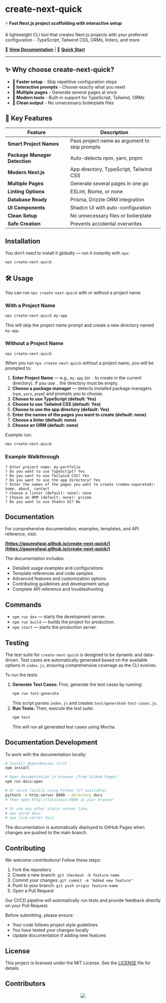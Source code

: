 # create-next-quick

⚡ **Fast Next.js project scaffolding with interactive setup**

A lightweight CLI tool that creates Next.js projects with your preferred configuration - TypeScript, Tailwind CSS, ORMs, linters, and more.

📖 **[View Documentation](https://gaureshpai.github.io/create-next-quick/)** | 🚀 **[Quick Start](#installation)**

---

## ✨ Why choose create-next-quick?

- **🚀 Faster setup** - Skip repetitive configuration steps
- **🎯 Interactive prompts** - Choose exactly what you need
- **📄 Multiple pages** - Generate several pages at once
- **🔧 Modern tools** - Built-in support for TypeScript, Tailwind, ORMs
- **🧹 Clean output** - No unnecessary boilerplate files

## 🎯 Key Features

| Feature | Description |
|---------|-------------|
| **Smart Project Names** | Pass project name as argument to skip prompts |
| **Package Manager Detection** | Auto-detects npm, yarn, pnpm |
| **Modern Next.js** | App directory, TypeScript, Tailwind CSS |
| **Multiple Pages** | Generate several pages in one go |
| **Linting Options** | ESLint, Biome, or none |
| **Database Ready** | Prisma, Drizzle ORM integration |
| **UI Components** | Shadcn UI with auto-configuration |
| **Clean Setup** | No unnecessary files or boilerplate |
| **Safe Creation** | Prevents accidental overwrites |

## Installation

You don’t need to install it globally — run it instantly with `npx`:

```bash
npx create-next-quick
```

## 🛠 Usage

You can run `npx create-next-quick` with or without a project name.

### With a Project Name

```bash
npx create-next-quick my-app
```

This will skip the project name prompt and create a new directory named `my-app`.

### Without a Project Name

```bash
npx create-next-quick
```

When you run `npx create-next-quick` without a project name, you will be prompted to:

1.  **Enter Project Name** — e.g., `my-app` (or `.` to create in the current directory). If you use `.` the directory must be empty.
2.  **Choose a package manager** — detects installed package managers (`npm`, `yarn`, `pnpm`) and prompts you to choose.
3.  **Choose to use TypeScript (default: Yes)**
4.  **Choose to use Tailwind CSS (default: Yes)**
5.  **Choose to use the app directory (default: Yes)**
6.  **Enter the names of the pages you want to create (default: none)**
7.  **Choose a linter (default: none)**
8.  **Choose an ORM (default: none)**

Example run:

```bash
npx create-next-quick
```

### Example Walkthrough

```
? Enter project name: my-portfolio
? Do you want to use TypeScript? Yes
? Do you want to use Tailwind CSS? Yes
? Do you want to use the app directory? Yes
? Enter the names of the pages you want to create (comma-separated): home, about, contact
? Choose a linter (default: none): none
? Choose an ORM (default: none): prisma
? Do you want to use Shadcn UI? No
```

## Documentation

For comprehensive documentation, examples, templates, and API reference, visit:

**[https://gaureshpai.github.io/create-next-quick/](https://gaureshpai.github.io/create-next-quick/)**

The documentation includes:
- Detailed usage examples and configurations
- Template references and code samples
- Advanced features and customization options
- Contributing guidelines and development setup
- Complete API reference and troubleshooting

## Commands

-   `npm run dev` — starts the development server.
-   `npm run build` — builds the project for production.
-   `npm start` — starts the production server.

## Testing

The test suite for `create-next-quick` is designed to be dynamic and data-driven. Test cases are automatically generated based on the available options in `index.js`, ensuring comprehensive coverage as the CLI evolves.

To run the tests:

1.  **Generate Test Cases:** First, generate the test cases by running:
    ```bash
    npm run test:generate
    ```
    This script parses `index.js` and creates `test/generated-test-cases.js`.
2.  **Run Tests:** Then, execute the test suite:
    ```bash
    npm test
    ```
    This will run all generated test cases using Mocha.

## Documentation Development

To work with the documentation locally:

```bash
# Install dependencies first
npm install

# Open documentation in browser (from GitHub Pages)
npm run docs:open

# Or serve locally using Python (if available)
python3 -m http.server 8080 --directory docs
# Then open http://localhost:8080 in your browser

# Or use any other static server like:
# npx serve docs
# npx live-server docs
```

The documentation is automatically deployed to GitHub Pages when changes are pushed to the main branch.

## Contributing

We welcome contributions! Follow these steps:

1.  Fork the repository
2.  Create a new branch: `git checkout -b feature-name`
3.  Commit your changes: `git commit -m "Added new feature"`
4.  Push to your branch: `git push origin feature-name`
5.  Open a Pull Request

Our CI/CD pipeline will automatically run tests and provide feedback directly on your Pull Request.

Before submitting, please ensure:

-   Your code follows project style guidelines
-   You have tested your changes locally
-   Update documentation if adding new features

## License

This project is licensed under the MIT License. See the [LICENSE](LICENSE) file for details.

## Contributors

<div align="center">
<a href="https://github.com/gaureshpai/create-next-quick/graphs/contributors">
  <img src="https://contrib.rocks/image?repo=gaureshpai/create-next-quick" /> 
</a>
</div>
